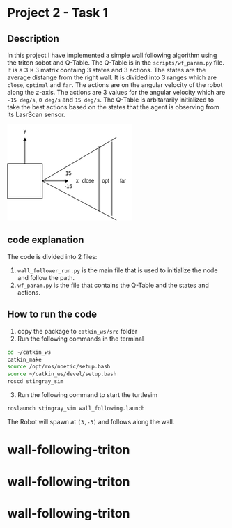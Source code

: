# Project 2 - Task 1

## Description

In this project I have implemented a simple wall following algorithm using the triton sobot and Q-Table. The Q-Table is in the `scripts/wf_param.py` file. It is a $3\times3$ matrix containg 3 states and 3 actions.
The states are the average distange from the right wall. It is divided into 3 ranges which are `close`, `optimal` and `far`. The actions are on the angular velocity of the robot along the z-axis. The actions are 3 values for the angular velocity which are `-15 deg/s`, `0 deg/s` and `15 deg/s`. The Q-Table is arbitararily initialized to take the best actions based on the states that the agent is observing from its LasrScan sensor.

![Sample Image](docs/img/a.drawio.png)

## code explanation

The code is divided into 2 files:

1. `wall_follower_run.py` is the main file that is used to initialize the node and follow the path.
2. `wf_param.py` is the file that contains the Q-Table and the states and actions.

## How to run the code

1. copy the package to `catkin_ws/src` folder
2. Run the following commands in the terminal

```bash
cd ~/catkin_ws
catkin_make
source /opt/ros/noetic/setup.bash
source ~/catkin_ws/devel/setup.bash
roscd stingray_sim
```

3. Run the following command to start the turtlesim

```bash
roslaunch stingray_sim wall_following.launch 
```

The Robot will spawn at `(3,-3)` and follows along the wall.
# wall-following-triton
# wall-following-triton
# wall-following-triton
